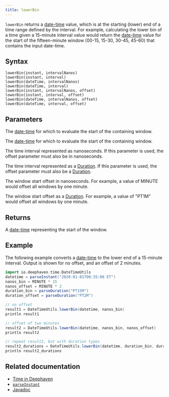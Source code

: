```yaml
---
title: lowerBin
---
```


`lowerBin` returns a [date-time](../../query-language/types/date-time.md) value, which is at the starting (lower) end of a time range defined by the interval. For example, calculating the lower bin of a time given a 15-minute interval value would return the [date-time](../../query-language/types/date-time.md) value for the start of the fifteen-minute window (00-15, 15-30, 30-45, 45-60) that contains the input date-time.

## Syntax

```
lowerBin(instant, intervalNanos)
lowerBin(instant, interval)
lowerBin(dateTime, intervalNanos)
lowerBin(dateTime, interval)
lowerBin(instant, intervalNanos, offset)
lowerBin(instant, interval, offset)
lowerBin(dateTime, intervalNanos, offset)
lowerBin(dateTime, interval, offset)
```

## Parameters

<ParamTable>
<Param name="instant" type="Instant">

The [date-time](../../query-language/types/date-time.md) for which to evaluate the start of the containing window.

</Param>
<Param name="dateTime" type="ZonedDateTime">

The [date-time](../../query-language/types/date-time.md) for which to evaluate the start of the containing window.

</Param>
<Param name="intervalNanos" type="long">

The time interval represented as nanoseconds. If this parameter is used, the offset parameter must also be in nanoseconds.

</Param>
<Param name="interval" type="Duration">

The time interval represented as a [Duration](../../query-language/types/durations.md). If this parameter is used, the offset parameter must also be a [Duration](../../query-language/types/durations.md).

</Param>
<Param name="offset" type="long">

The window start offset in nanoseconds. For example, a value of MINUTE would offset all windows by one minute.

</Param>
<Param name="offset" type="Duration">

The window start offset as a [Duration](../../query-language/types/durations.md). For example, a value of "PT1M" would offset all windows by one minute.

</Param>
</ParamTable>

## Returns

A [date-time](../../query-language/types/date-time.md) representing the start of the window.

## Example

The following example converts a [date-time](../../query-language/types/date-time.md) to the lower end of a 15-minute interval. Output is shown for no offset, and an offset of 2 minutes.

```groovy order=null
import io.deephaven.time.DateTimeUtils
datetime = parseInstant("2020-01-01T00:35:00 ET")
nanos_bin = MINUTE * 15
nanos_offset = MINUTE * 2
duration_bin = parseDuration("PT15M")
duration_offset = parseDuration("PT2M")

// no offset
result1 = DateTimeUtils.lowerBin(datetime, nanos_bin)
println result1

// offset of two minutes
result2 = DateTimeUtils.lowerBin(datetime, nanos_bin, nanos_offset)
println result2

// repeat result2, but with duration types
result2_durations = DateTimeUtils.lowerBin(datetime, duration_bin, duration_offset)
println result2_durations
```

## Related documentation

- [Time in Deephaven](../../../conceptual/time-in-deephaven.md)
- [`parseInstant`](./parseInstant.md)
- [Javadoc](https://deephaven.io/core/javadoc/io/deephaven/time/DateTimeUtils.html#lowerBin(java.time.ZonedDateTime,long))
